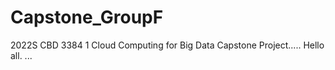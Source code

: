 # Capstone_GroupF
2022S CBD 3384 1 Cloud Computing for Big Data Capstone Project.....
Hello all.
...
